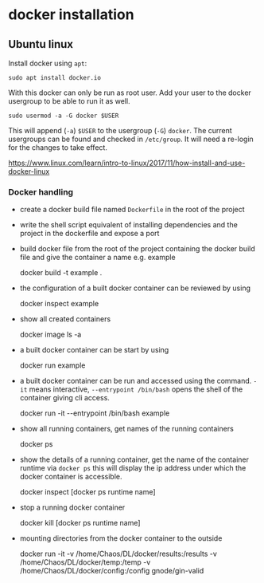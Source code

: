 
# docker installation

## Ubuntu linux

Install docker using `apt`:

    sudo apt install docker.io

With this docker can only be run as root user. Add your user to the docker usergroup to be able to run it as well.

    sudo usermod -a -G docker $USER

This will append (`-a`) `$USER` to the usergroup (`-G`) `docker`. The current usergroups can be found and checked in `/etc/group`.
It will need a re-login for the changes to take effect.

https://www.linux.com/learn/intro-to-linux/2017/11/how-install-and-use-docker-linux


### Docker handling

- create a docker build file named `Dockerfile` in the root of the project
- write the shell script equivalent of installing dependencies and the project in the dockerfile and expose a port
- build docker file from the root of the project containing the docker build file and give the container a name e.g. example

    docker build -t example .

- the configuration of a built docker container can be reviewed by using

    docker inspect example

- show all created containers

    docker image ls -a

- a built docker container can be start by using

    docker run example

- a built docker container can be run and accessed using the command. `-it` means interactive, `--entrypoint /bin/bash`
    opens the shell of the container giving cli access.

    docker run -it --entrypoint /bin/bash example

- show all running containers, get names of the running containers

    docker ps

- show the details of a running container, get the name of the container runtime via `docker ps`
    this will display the ip address under which the docker container is accessible.

    docker inspect [docker ps runtime name]

- stop a running docker container

    docker kill [docker ps runtime name]

- mounting directories from the docker container to the outside

    docker run -it -v /home/Chaos/DL/docker/results:/results -v /home/Chaos/DL/docker/temp:/temp -v /home/Chaos/DL/docker/config:/config gnode/gin-valid
